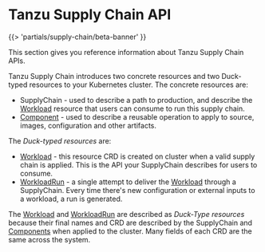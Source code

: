 # Tanzu Supply Chain API

{{> 'partials/supply-chain/beta-banner' }}

This section gives you reference information about Tanzu Supply Chain APIs.

Tanzu Supply Chain introduces two concrete resources and two Duck-typed resources to your Kubernetes cluster.
The concrete resources are:

* SupplyChain - used to describe a path to production, and describe the [Workload] resource that users can
  consume to run this supply chain.
* [Component] - used to describe a reusable operation to apply to source, images, configuration and other artifacts.

The *Duck-typed resources* are:

* [Workload] - this resource CRD is created on cluster when a valid supply chain is applied. This is the API
  your SupplyChain describes for users to consume.
* [WorkloadRun] - a single attempt to deliver the [Workload] through a SupplyChain. Every time there's new configuration or external inputs to a workload, a run is
  generated.

The [Workload] and [WorkloadRun] are described as *Duck-Type resources* because their
final names and CRD are described by the SupplyChain and [Components] when applied
to the cluster. Many fields of each CRD are the same across the system.


[SupplyChain]: supplychain.hbs.md
[Workload]: workload.hbs.md
[Component]: component.hbs.md
[Components]: component.hbs.md
[WorkloadRun]: workloadrun.hbs.md
